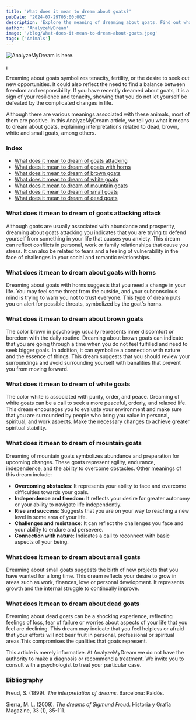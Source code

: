 ```yaml
---
title: 'What does it mean to dream about goats?'
pubDate: '2024-07-29T05:00:00Z'
description: 'Explore the meaning of dreaming about goats. Find out what dead goats, brown goats, white goats, and more represent in your dreams.'
author: 'AnalyzeMyDream'
image: '/blog/what-does-it-mean-to-dream-about-goats.jpeg'
tags: ['Animals']
---
```


![AnalyzeMyDream is here.](/blog/what-does-it-mean-to-dream-about-goats.jpeg)

¡

Dreaming about goats symbolizes tenacity, fertility, or the desire to seek out new opportunities. It could also reflect the need to find a balance between freedom and responsibility. If you have recently dreamed about goats, it is a sign of your resilience and tenacity, showing that you do not let yourself be defeated by the complicated changes in life.

Although there are various meanings associated with these animals, most of them are positive. In this AnalyzeMyDream article, we tell you what it means to dream about goats, explaining interpretations related to dead, brown, white and small goats, among others.

### Index

- [What does it mean to dream of goats attacking](#what-does-it-mean-to-dream-of-goats-attacking)
- [What does it mean to dream of goats with horns](#what-does-it-mean-to-dream-of-goats-with-horns)
- [What does it mean to dream of brown goats](#what-does-it-mean-to-dream-of-brown-goats)
- [What does it mean to dream of white goats](#what-does-it-mean-to-dream-of-white-goats)
- [What does it mean to dream of mountain goats](#what-does-it-mean-to-dream-of-mountain-goats)
- [What does it mean to dream of small goats](#what-does-it-mean-to-dream-of-small-goats)
- [What does it mean to dream of dead goats](#what-does-it-mean-to-dream-of-dead-goats)

### What does it mean to dream of goats attacking attack

Although goats are usually associated with abundance and prosperity, dreaming about goats attacking you indicates that you are trying to defend yourself from something in your life that causes you anxiety. This dream can reflect conflicts in personal, work or family relationships that cause you stress. It can also be related to fears and a feeling of vulnerability in the face of challenges in your social and romantic relationships.

### What does it mean to dream about goats with horns

Dreaming about goats with horns suggests that you need a change in your life. You may feel some threat from the outside, and your subconscious mind is trying to warn you not to trust everyone. This type of dream puts you on alert for possible threats, symbolized by the goat's horns.

### What does it mean to dream about brown goats

The color brown in psychology usually represents inner discomfort or boredom with the daily routine. Dreaming about brown goats can indicate that you are going through a time when you do not feel fulfilled and need to seek bigger goals. In addition, it can symbolize a connection with nature and the essence of things. This dream suggests that you should review your surroundings and avoid surrounding yourself with banalities that prevent you from moving forward.

### What does it mean to dream of white goats

The color white is associated with purity, order, and peace. Dreaming of white goats can be a call to seek a more peaceful, orderly, and relaxed life. This dream encourages you to evaluate your environment and make sure that you are surrounded by people who bring you value in personal, spiritual, and work aspects. Make the necessary changes to achieve greater spiritual stability.

### What does it mean to dream of mountain goats

Dreaming of mountain goats symbolizes abundance and preparation for upcoming changes. These goats represent agility, endurance, independence, and the ability to overcome obstacles. Other meanings of this dream include:

- **Overcoming obstacles**: It represents your ability to face and overcome difficulties towards your goals.
- **Independence and freedom**: It reflects your desire for greater autonomy or your ability to navigate life independently.
- **Rise and success**: Suggests that you are on your way to reaching a new level in some area of ​​your life.
- **Challenges and resistance**: It can reflect the challenges you face and your ability to endure and persevere.
- **Connection with nature**: Indicates a call to reconnect with basic aspects of your being.

### What does it mean to dream about small goats

Dreaming about small goats suggests the birth of new projects that you have wanted for a long time. This dream reflects your desire to grow in areas such as work, finances, love or personal development. It represents growth and the internal struggle to continually improve. 

### What does it mean to dream about dead goats

Dreaming about dead goats can be a shocking experience, reflecting feelings of loss, fear of failure or worries about aspects of your life that you feel are declining. This dream may indicate that you feel helpless or afraid that your efforts will not bear fruit in personal, professional or spiritual areas.This compromises the qualities that goats represent.

This article is merely informative. At AnalyzeMyDream we do not have the authority to make a diagnosis or recommend a treatment. We invite you to consult with a psychologist to treat your particular case.

### Bibliography

Freud, S. (1899). *The interpretation of dreams*. Barcelona: Paidós.

Sierra, M. L. (2009). *The dreams of Sigmund Freud*. Historia y Grafía Magazine, 33 (1), 85-111.